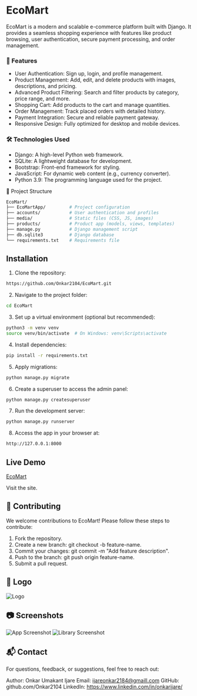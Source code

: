 
# EcoMart
EcoMart is a modern and scalable e-commerce platform built with Django. It provides a seamless shopping experience with features like product browsing, user authentication, secure payment processing, and order management.

### 🚀 Features
* User Authentication: Sign up, login, and profile management.
* Product Management: Add, edit, and delete products with images, descriptions, and pricing.
* Advanced Product Filtering: Search and filter products by category, price range, and more.
* Shopping Cart: Add products to the cart and manage quantities.
* Order Management: Track placed orders with detailed history.
* Payment Integration: Secure and reliable payment gateway.
* Responsive Design: Fully optimized for desktop and mobile devices.

### 🛠️ Technologies Used
* Django: A high-level Python web framework.
* SQLite: A lightweight database for development.
* Bootstrap: Front-end framework for styling.
* JavaScript: For dynamic web content (e.g., currency converter).
* Python 3.9: The programming language used for the project.

📂 Project Structure
```bash
EcoMart/
├── EcoMartApp/         # Project configuration
├── accounts/           # User authentication and profiles
├── media/              # Static files (CSS, JS, images)
├── products/           # Product app (models, views, templates)
├── manage.py           # Django management script
├── db.sqlite3          # Django database
└── requirements.txt    # Requirements file
```

## Installation

1. Clone the repository:

```bash
https://github.com/Onkar2104/EcoMart.git
```
2. Navigate to the project folder:

```bash
cd EcoMart
```

3. Set up a virtual environment (optional but recommended):
```bash
python3 -m venv venv
source venv/bin/activate  # On Windows: venv\Scripts\activate  
```
4. Install dependencies:
```bash
pip install -r requirements.txt
```
5. Apply migrations:
```bash
python manage.py migrate
```
6. Create a superuser to access the admin panel:
```bash
python manage.py createsuperuser
```
7. Run the development server:
```bash
python manage.py runserver
```
8. Access the app in your browser at:
```bash
http://127.0.0.1:8000
```
## Live Demo

[EcoMart](http://65.0.170.109/)

Visit the site.


## 🤝 Contributing
We welcome contributions to EcoMart! Please follow these steps to contribute:

1. Fork the repository.
2. Create a new branch: git checkout -b feature-name.
3. Commit your changes: git commit -m "Add feature description".
4. Push to the branch: git push origin feature-name.
5. Submit a pull request.



## 🌟 Logo
![Logo](home/static/photos/logo3.png)


## 📷 Screenshots

![App Screenshot](home/static/photos/Screenshot1.png)
![Library Screenshot](home/static/photos/Screenshot12.png)

## 📬 Contact
For questions, feedback, or suggestions, feel free to reach out:

Author: Onkar Umakant Ijare
Email: ijareonkar2184@gmaill.com
GitHub: github.com/Onkar2104
LinkedIn: https://www.linkedin.com/in/onkarijare/
